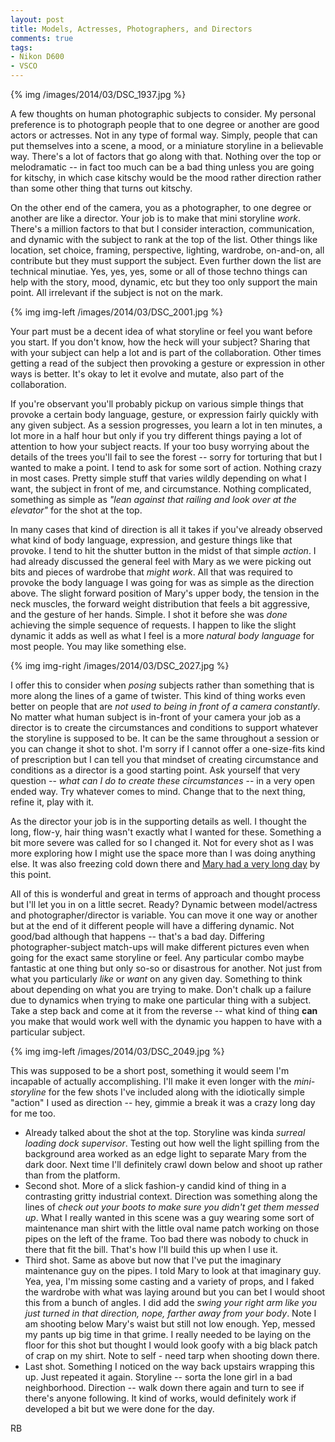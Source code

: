 ```yaml
---
layout: post
title: Models, Actresses, Photographers, and Directors
comments: true
tags:
- Nikon D600
- VSCO
---
```


{% img /images/2014/03/DSC_1937.jpg %}

A few thoughts on human photographic subjects to consider. My personal preference is to photograph people that to one degree or another are good actors or actresses. Not in any type of formal way. Simply, people that can put themselves into a scene, a mood, or a miniature storyline in a believable way. There's a lot of factors that go along with that. Nothing over the top or melodramatic -- in fact too much can be a bad thing unless you are going for kitschy, in which case kitschy would be the mood rather direction rather than some other thing that turns out kitschy.

On the other end of the camera, you as a photographer, to one degree or another are like a director. Your job is to make that mini storyline *work*. There's a million factors to that but I consider interaction, communication, and dynamic with the subject to rank at the top of the list. Other things like location, set choice, framing, perspective, lighting, wardrobe, on-and-on, all contribute but they must support the subject. Even further down the list are technical minutiae. Yes, yes, yes, some or all of those techno things can help with the story, mood, dynamic, etc but they too only support the main point. All irrelevant if the subject is not on the mark.

<!--more-->

{% img img-left /images/2014/03/DSC_2001.jpg %}

Your part must be a decent idea of what storyline or feel you want before you start. If you don't know, how the heck will your subject? Sharing that with your subject can help a lot and is part of the collaboration. Other times getting a read of the subject then provoking a gesture or expression in other ways is better. It's okay to let it evolve and mutate, also part of the collaboration.

If you're observant you'll probably pickup on various simple things that provoke a certain body language, gesture, or expression fairly quickly with any given subject. As a session progresses, you learn a lot in ten minutes, a lot more in a half hour but only if you try different things paying a lot of attention to how your subject reacts. If your too busy worrying about the details of the trees you'll fail to see the forest -- sorry for torturing that but I wanted to make a point. I tend to ask for some sort of action. Nothing crazy in most cases. Pretty simple stuff that varies wildly depending on what I want, the subject in front of me, and circumstance. Nothing complicated, something as simple as *"lean against that railing and look over at the elevator"* for the shot at the top.

In many cases that kind of direction is all it takes if you've already observed what kind of body language, expression, and gesture things like that provoke. I tend to hit the shutter button in the midst of that simple *action*. I had already discussed the general feel with Mary as we were picking out bits and pieces of wardrobe that *might work*. All that was required to provoke the body language I was going for was as simple as the direction above. The slight forward position of Mary's upper body, the tension in the neck muscles, the forward weight distribution that feels a bit aggressive, and the gesture of her hands. Simple. I shot it before she was *done* achieving the simple sequence of requests. I happen to like the slight dynamic it adds as well as what I feel is a more *natural body language* for most people. You may like something else.

{% img img-right /images/2014/03/DSC_2027.jpg %}

I offer this  to consider when *posing* subjects rather than something that is more along the lines of a game of twister. This kind of thing works even better on people that are *not used to being in front of a camera constantly*. No matter what human subject is in-front of your camera your job as a director is to create the circumstances and conditions to support whatever the storyline is supposed to be. It can be the same throughout a session or you can change it shot to shot. I'm sorry if I cannot offer a one-size-fits kind of prescription but I can tell you that mindset of creating circumstance and conditions as a director is a good starting point. Ask yourself that very question -- *what can I do to create these circumstances* -- in a very open ended way. Try whatever comes to mind. Change that to the next thing, refine it, play with it.

As the director your job is in the supporting details as well. I thought the long, flow-y, hair thing wasn't exactly what I wanted for these. Something a bit more severe was called for so I changed it. Not for every shot as I was more exploring how I might use the space more than I was doing anything else. It was also freezing cold down there and [Mary had a very long day][1] by this point.

All of this is wonderful and great in terms of approach and thought process but I'll let you in on a little secret. Ready? Dynamic between model/actress and photographer/director is variable. You can move it one way or another but at the end of it different people will have a differing dynamic. Not good/bad although that happens -- that's a bad day. Differing photographer-subject match-ups will make different pictures even when going for the exact same storyline or feel. Any particular combo maybe fantastic at one thing but only so-so or disastrous for another. Not just from what you particularly *like* or *want* on any given day. Something to think about depending on what you are trying to make. Don't chalk up a failure due to dynamics when trying to make one particular thing with a subject. Take a step back and come at it from the reverse -- what kind of thing **can** you make that would work well with the dynamic you happen to have with a particular subject.

{% img img-left /images/2014/03/DSC_2049.jpg %}

This was supposed to be a short post, something it would seem I'm incapable of actually accomplishing. I'll make it even longer with the *mini-storyline* for the few shots I've included along with the idiotically simple "action" I used as direction -- hey, gimmie a break it was a crazy long day for me too. 

- Already talked about the shot at the top. Storyline was kinda *surreal loading dock supervisor*. Testing out how well the light spilling from the background area worked as an edge light to separate Mary from the dark door. Next time I'll definitely crawl down below and shoot up rather than from the platform.
- Second shot. More of a slick fashion-y candid kind of thing in a contrasting gritty industrial context. Direction was something along the lines of *check out your boots to make sure you didn't get them messed up*. What I really wanted in this scene was a guy wearing some sort of maintenance man shirt with the little oval name patch working on those pipes on the left of the frame. Too bad there was nobody to chuck in there that fit the bill. That's how I'll build this up when I use it.
- Third shot. Same as above but now that I've put the imaginary maintenance guy on the pipes. I told Mary to look at that imaginary guy. Yea, yea, I'm missing some casting and a variety of props, and I faked the wardrobe with what was laying around but you can bet I would shoot this from a bunch of angles. I did add the *swing your right arm like you just turned in that direction, nope, farther away from your body*. Note I am shooting below Mary's waist but still not low enough. Yep, messed my pants up big time in that grime. I really needed to be laying on the floor for this shot but thought I would look goofy with a big black patch of crap on my shirt. Note  to self - need tarp when shooting down there.
- Last shot. Something I noticed on the way back upstairs wrapping this up. Just repeated it again. Storyline -- sorta the lone girl in a bad neighborhood. Direction -- walk down there again and turn to see if there's anyone following. It kind of works, would definitely work if developed a bit but we were done for the day.

RB

[1]:	http://atomiccanary.com/2014/03/crazy-busy-weekend/